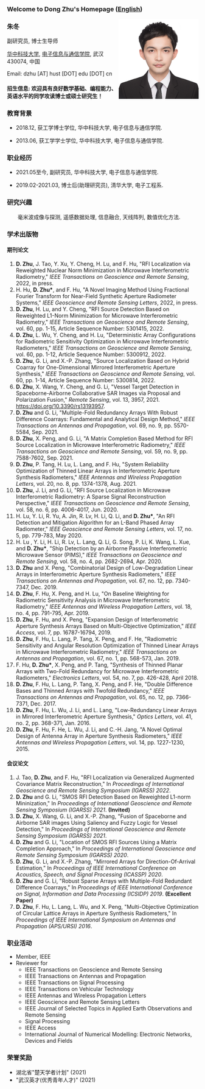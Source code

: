 
### Welcome to Dong Zhu's Homepage ([English](index.md))



<img src='/cvphoto.jpg' align='right' style=' height:210px'/>

### 朱冬 

副研究员, 博士生导师

[华中科技大学](https://www.hust.edu.cn/), [电子信息与通信学院](http://ei.hust.edu.cn/), 武汉 430074, 中国

Email: dzhu [AT] hust [DOT] edu [DOT] cn

#### 招生信息: 欢迎具有良好数学基础、编程能力、英语水平的同学攻读博士或硕士研究生！

### 教育背景

- 2018.12, 获工学博士学位, 华中科技大学, 电子信息与通信学院. 

- 2013.06, 获工学学士学位, 华中科技大学, 电子信息与通信学院.




### 职业经历

- 2021.05至今, 副研究员, 华中科技大学, 电子信息与通信学院.

- 2019.02-2021.03, 博士后(助理研究员), 清华大学, 电子工程系. 



### 研究兴趣

&emsp;&emsp;毫米波成像与探测, 遥感数据处理, 信息融合, 天线阵列, 数值优化方法.



### 学术出版物

#### 期刊论文

1. **D. Zhu**, J. Tao, Y. Xu, Y. Cheng, H. Lu, and F. Hu, "RFI Localization via Reweighted Nuclear Norm Minimization in Microwave Interferometric Radiometry," *IEEE Transactions on Geoscience and Remote Sensing*, 2022, in press.
2. H. Hu, **D. Zhu\***, and F. Hu, "A Novel Imaging Method Using Fractional Fourier Transform for Near-Field Synthetic Aperture Radiometer Systems," *IEEE Geoscience and Remote Sensing Letters*, 2022, in press.
3. **D. Zhu**, H. Lu, and Y. Cheng, "RFI Source Detection Based on Reweighted L1-Norm Minimization for Microwave Interferometric Radiometry," *IEEE Transactions on Geoscience and Remote Sensing*, vol. 60, pp. 1-15, Article Sequence Number: 5301415, 2022.
4. **D. Zhu**, L. Wu, Y. Cheng, and H. Lu, "Deterministic Array Configurations for Radiometric Sensitivity Optimization in Microwave Interferometric Radiometers," *IEEE Transactions on Geoscience and Remote Sensing*, vol. 60, pp. 1-12, Article Sequence Number: 5300912, 2022.
5. **D. Zhu**, G. Li, and X.-P. Zhang, "Source Localization Based on Hybrid Coarray for One-Dimensional Mirrored Interferometric Aperture Synthesis," *IEEE Transactions on Geoscience and Remote Sensing*, vol. 60, pp. 1-14, Article Sequence Number: 5300814, 2022.
6. **D. Zhu**, X. Wang, Y. Cheng, and G. Li, "Vessel Target Detection in Spaceborne-Airborne Collaborative SAR Images via Proposal and Polarization Fusion," *Remote Sensing*, vol. 13, 3957, 2021. https://doi.org/10.3390/rs13193957.
7. **D. Zhu** and G. Li, "Multiple-Fold Redundancy Arrays With Robust Difference Coarrays: Fundamental and Analytical Design Method," *IEEE Transactions on Antennas and Propagation*, vol. 69, no. 9, pp. 5570-5584, Sep. 2021.
8. **D. Zhu**, X. Peng, and G. Li, "A Matrix Completion Based Method for RFI Source Localization in Microwave Interferometric Radiometry," *IEEE Transactions on Geoscience and Remote Sensing*, vol. 59, no. 9, pp. 7588-7602, Sep. 2021. 
9. **D. Zhu**, P. Tang, H. Lu, L. Lang, and F. Hu, "System Reliability Optimization of Thinned Linear Arrays in Interferometric Aperture Synthesis Radiometers," *IEEE Antennas and Wireless Propagation Letters*, vol. 20, no. 8, pp. 1374-1378, Aug. 2021.
10. **D. Zhu**, J. Li, and G. Li, "RFI Source Localization in Microwave Interferometric Radiometry: A Sparse Signal Reconstruction Perspective," *IEEE Transactions on Geoscience and Remote Sensing*, vol. 58, no. 6, pp. 4006-4017, Jun. 2020.
11. H. Lu, Y. Li, R. Yu, A. Jin, R. Lv, H. Li, Q. Li, and **D. Zhu\***, "An RFI Detection and Mitigation Algorithm for an L-Band Phased Array Radiometer," *IEEE Geoscience and Remote Sensing Letters*, vol. 17, no. 5, pp. 779-783, May 2020.
12. H. Lu , Y. Li, H. Li, R. Lv, L. Lang, Q. Li, G. Song, P. Li, K. Wang, L. Xue, and **D. Zhu\***, "Ship Detection by an Airborne Passive Interferometric Microwave Sensor (PIMS)," *IEEE Transactions on Geoscience and Remote Sensing*, vol. 58, no. 4, pp. 2682-2694, Apr. 2020.
13. **D. Zhu** and X. Peng, "Combinatorial Design of Low-Degradation Linear Arrays in Interferometric Aperture Synthesis Radiometers," *IEEE Transactions on Antennas and Propagation*, vol. 67, no. 12, pp. 7340-7347, Dec. 2019.
14. **D. Zhu**, F. Hu, X. Peng, and H. Lu, "On Baseline Weighting for Radiometric Sensitivity Analysis in Microwave Interferometric Radiometry," *IEEE Antennas and Wireless Propagation Letters*, vol. 18, no. 4, pp. 791-795, Apr. 2019.
15. **D. Zhu**, F. Hu, and X. Peng, "Expansion Design of Interferometric Aperture Synthesis Arrays Based on Multi-Objective Optimization," *IEEE Access*, vol. 7, pp. 16787-16794, 2019.
16. **D. Zhu**, F. Hu, L. Lang, P. Tang, X. Peng, and F. He, "Radiometric Sensitivity and Angular Resolution Optimization of Thinned Linear Arrays in Microwave Interferometric Radiometry," *IEEE Transactions on Antennas and Propagation*, vol. 67, no. 1, pp. 568-573, Jan. 2019.
17. F. Hu, **D. Zhu\***, X. Peng, and P. Tang, "Synthesis of Thinned Planar Arrays with Two-Fold Redundancy for Microwave Interferometric Radiometers," *Electronics Letters*, vol. 54, no. 7, pp. 426-428, April 2018.
18. **D. Zhu**, F. Hu, L. Lang, P. Tang, X. Peng, and F. He, "Double Difference Bases and Thinned Arrays with Twofold Redundancy," *IEEE Transactions on Antennas and Propagation*, vol. 65, no. 12, pp. 7366-7371, Dec. 2017.
19. **D. Zhu**, F. Hu, L. Wu, J. Li, and L. Lang, "Low-Redundancy Linear Arrays in Mirrored Interferometric Aperture Synthesis," *Optics Letters*, vol. 41, no. 2, pp. 368-371, Jan. 2016.
20. **D. Zhu**, F. Hu, F. He, L. Wu, J. Li, and C.-H. Jang, "A Novel Optimal Design of Antenna Array in Aperture Synthesis Radiometers," *IEEE Antennas and Wireless Propagation Letters*, vol. 14, pp. 1227-1230, 2015.


#### 会议论文

1. J. Tao, **D. Zhu**, and F. Hu, "RFI Localization via Generalized Augmented Covariance Matrix Reconstruction," In *Proceedings of International Geoscience and Remote Sensing Symposium (IGARSS) 2022*.
2. **D. Zhu** and G. Li, "SMOS RFI Detection Based on Reweighted L1-norm Mininization," In *Proceedings of International Geoscience and Remote Sensing Symposium (IGARSS) 2021*. **(Invited)**
3. **D. Zhu**, X. Wang, G. Li, and X.-P. Zhang, "Fusion of Spaceborne and Airborne SAR images Using Saliency and Fuzzy Logic for Vessel Detection," In *Proceedings of International Geoscience and Remote Sensing Symposium (IGARSS) 2021*.
4. **D. Zhu** and G. Li, "Location of SMOS RFI Sources Using a Matrix Completion Approach," In *Proceedings of International Geoscience and Remote Sensing Symposium (IGARSS) 2020*.
5. **D. Zhu**, G. Li, and X.-P. Zhang, "Mirrored Arrays for Direction-Of-Arrival Estimation," In *Proceedings of IEEE International Conference on Acoustics, Speech, and Signal Processing (ICASSP) 2020*.
6. **D. Zhu** and G. Li, "Robust Sparse Arrays with Multiple-Fold Redundant Difference Coarrays," In *Proceedings of IEEE International Conference on Signal, Information and Data Processing (ICSIDP) 2019*. **(Excellent Paper)**
7. **D. Zhu**, F. Hu, L. Lang, L. Wu, and X. Peng, "Multi-Objective Optimization of Circular Lattice Arrays in Aperture Synthesis Radiometers," In *Proceedings of IEEE International Symposium on Antennas and Propagation (APS/URSI) 2016*.


### 职业活动

- Member, IEEE
- Reviewer for
  - IEEE Transactions on Geoscience and Remote Sensing
  - IEEE Transactions on Antennas and Propagation
  - IEEE Transactions on Signal Processing
  - IEEE Transactions on Vehicular Technology
  - IEEE Antennas and Wireless Propagation Letters
  - IEEE Geoscience and Remote Sensing Letters
  - IEEE Journal of Selected Topics in Applied Earth Observations and Remote Sensing
  - Signal Processing
  - IEEE Access
  - International Journal of Numerical Modelling: Electronic Networks, Devices and Fields

### 荣誉奖励

-  湖北省"楚天学者计划" (2021)
-  "武汉英才(优秀青年人才)" (2021)
